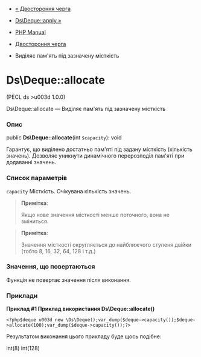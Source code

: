 - [« Двостороння черга](class.ds-deque.md)
- [Ds\Deque::apply »](ds-deque.apply.md)

- [PHP Manual](index.md)
- [Двостороння черга](class.ds-deque.md)
- Виділяє пам'ять під зазначену місткість

# Ds\Deque::allocate

(PECL ds \>u003d 1.0.0)

Ds\Deque::allocate — Виділяє пам'ять під зазначену місткість

### Опис

public **Ds\Deque::allocate**(int `$capacity`): void

Гарантує, що виділено достатньо пам'яті під задану місткість
(кількість значень). Дозволяє уникнути динамічного
перерозподіл пам'яті при додаванні значень.

### Список параметрів

`capacity`
Місткість. Очікувана кількість значень.

> **Примітка**:
>
> Якщо нове значення місткості менше поточного, вона не зміниться.

> **Примітка**:
>
> Значення місткості округляється до найближчого ступеня двійки (тобто 8,
> 16, 32, 64, 128 і т.д.)

### Значення, що повертаються

Функція не повертає значення після виконання.

### Приклади

**Приклад #1 Приклад використання **Ds\Deque::allocate()****

` <?php$deque u003d new \Ds\Deque();var_dump($deque->capacity());$deque->allocate(100);var_dump($deque->capacity());?> `

Результатом виконання цього прикладу буде щось подібне:

int(8)
int(128)
